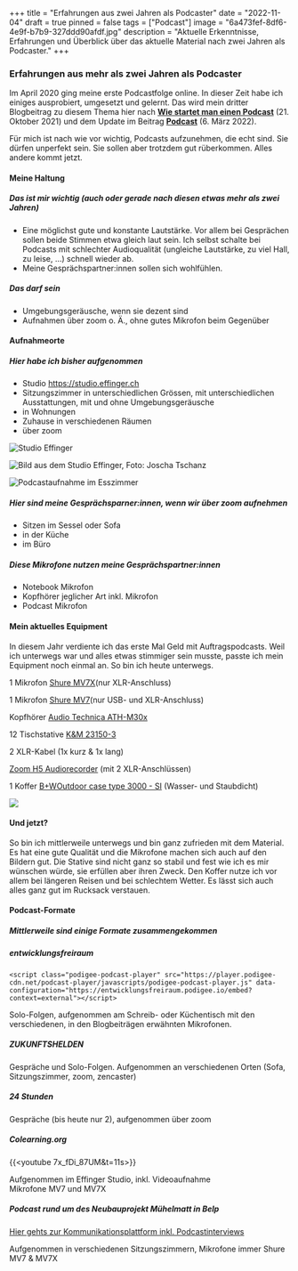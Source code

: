 +++
title = "Erfahrungen aus zwei Jahren als Podcaster"
date = "2022-11-04"
draft = true
pinned = false
tags = ["Podcast"]
image = "6a473fef-8df6-4e9f-b7b9-327ddd90afdf.jpg"
description = "Aktuelle Erkenntnisse, Erfahrungen und Überblick über das aktuelle Material nach zwei Jahren als Podcaster."
+++
### Erfahrungen aus mehr als zwei Jahren als Podcaster

Im April 2020 ging meine erste Podcastfolge online. In dieser Zeit habe ich einiges ausprobiert, umgesetzt und gelernt. Das wird mein dritter Blogbeitrag zu diesem Thema hier nach **[Wie startet man einen Podcast](https://www.bensblog.ch/wie-startet-man-einen-podcast/)** (21. Oktober 2021) und dem Update im Beitrag **[Podcast](https://www.bensblog.ch/podcast/)** (6. März 2022). 

Für mich ist nach wie vor wichtig, Podcasts aufzunehmen, die echt sind. Sie dürfen unperfekt sein. Sie sollen aber trotzdem gut rüberkommen. Alles andere kommt jetzt.

#### Meine Haltung

##### Das ist mir wichtig (auch oder gerade nach diesen etwas mehr als zwei Jahren)

* Eine möglichst gute und konstante Lautstärke. Vor allem bei Gesprächen sollen beide Stimmen etwa gleich laut sein. Ich selbst schalte bei Podcasts mit schlechter Audioqualität (ungleiche Lautstärke, zu viel Hall, zu leise, ...) schnell wieder ab. 
* Meine Gesprächspartner:innen sollen sich wohlfühlen. 

##### Das darf sein

* Umgebungsgeräusche, wenn sie dezent sind
* Aufnahmen über zoom o. Ä., ohne gutes Mikrofon beim Gegenüber 

#### Aufnahmeorte

##### Hier habe ich bisher aufgenommen

* Studio https://studio.effinger.ch
* Sitzungszimmer in unterschiedlichen Grössen, mit unterschiedlichen Ausstattungen, mit und ohne Umgebungsgeräusche
* in Wohnungen
* Zuhause in verschiedenen Räumen
* über zoom

![](bildschirmfoto-2022-11-03-um-12.30.17.png "Studio Effinger")

![](img_5123.jpg "Bild aus dem Studio Effinger, Foto: Joscha Tschanz")

![](6a473fef-8df6-4e9f-b7b9-327ddd90afdf.jpg "Podcastaufnahme im Esszimmer")

##### Hier sind meine Gesprächsparner:innen, wenn wir über zoom aufnehmen

* Sitzen im Sessel oder Sofa
* in der Küche
* im Büro

##### Diese Mikrofone nutzen meine Gesprächspartner:innen

* Notebook Mikrofon
* Kopfhörer jeglicher Art inkl. Mikrofon
* Podcast Mikrofon

#### Mein aktuelles Equipment

In diesem Jahr verdiente ich das erste Mal Geld mit Auftragspodcasts. Weil ich unterwegs war und alles etwas stimmiger sein musste, passte ich mein Equipment noch einmal an. So bin ich heute unterwegs. 

1 Mikrofon [Shure MV7X](https://www.galaxus.ch/en/s1/product/shure-mv7x-dynamic-podcast-microphone-xlr-microphones-22671278)(nur XLR-Anschluss)

1 Mikrofon [Shure MV7](https://www.galaxus.ch/en/s1/product/shure-mv7-broadcast-podcasting-microphones-14356382)(nur USB- und XLR-Anschluss)

Kopfhörer [Audio Technica ATH-M30x](https://www.galaxus.ch/en/s1/product/audio-technica-ath-m30x-headphones-3827638?supplier=406802)

12 Tischstative [K&M 23150-3](*%20**K&M%2023150-3**)

2 XLR-Kabel (1x kurz & 1x lang)

[Zoom H5 Audiorecorder](https://www.galaxus.ch/en/s1/product/zoom-h5-handheld-audio-recorders-2752880?isSecondHand=true&shid=859802&gclid=CjwKCAjwzY2bBhB6EiwAPpUpZva_CiUtftB2qvH0eGWExtafrxemnRR1wxK7CtvZ_OIL05-MDwEjcxoC9rMQAvD_BwE&gclsrc=aw.ds) (mit 2 XLR-Anschlüssen)

1 Koffer [B+WOutdoor case type 3000 - SI](https://www.galaxus.ch/en/s1/product/bw-outdoor-case-type-3000-si-suitcase-camera-bag-7105761?supplier=406802) (Wasser- und Staubdicht)

![](img_6476.jpg)

#### Und jetzt?

So bin ich mittlerweile unterwegs und bin ganz zufrieden mit dem Material. Es hat eine gute Qualität und die Mikrofone machen sich auch auf den Bildern gut. Die Stative sind nicht ganz so stabil und fest wie ich es mir wünschen würde, sie erfüllen aber ihren Zweck. Den Koffer nutze ich vor allem bei längeren Reisen und bei schlechtem Wetter. Es lässt sich auch alles ganz gut im Rucksack verstauen. 

#### Podcast-Formate

##### Mittlerweile sind einige Formate zusammengekommen

##### entwicklungsfreiraum 

```
<script class="podigee-podcast-player" src="https://player.podigee-cdn.net/podcast-player/javascripts/podigee-podcast-player.js" data-configuration="https://entwicklungsfreiraum.podigee.io/embed?context=external"></script>
```

Solo-Folgen, aufgenommen am Schreib- oder Küchentisch mit den verschiedenen, in den Blogbeiträgen erwähnten Mikrofonen.

##### ZUKUNFTSHELDEN


<script class="podigee-podcast-player" src="https://player.podigee-cdn.net/podcast-player/javascripts/podigee-podcast-player.js" data-configuration="https://zukunftshelden.podigee.io/embed?context=external"></script>


Gespräche und Solo-Folgen. Aufgenommen an verschiedenen Orten (Sofa, Sitzungszimmer, zoom, zencaster)

##### 24 Stunden


<script class="podigee-podcast-player" src="https://player.podigee-cdn.net/podcast-player/javascripts/podigee-podcast-player.js" data-configuration="https://24stunden.podigee.io/embed?context=external"></script>


Gespräche (bis heute nur 2), aufgenommen über zoom

##### Colearning.org


{{<youtube 7x_fDi_87UM&t=11s>}}


Aufgenommen im Effinger Studio, inkl. Videoaufnahme\
Mikrofone MV7 und MV7X

##### Podcast rund um des Neubauprojekt Mühelmatt in Belp

[Hier gehts zur Kommunikationsplattform inkl. Podcastinterviews](https://www.muehlemattbelp.ch/tags/podcast/)

Aufgenommen in verschiedenen Sitzungszimmern, Mikrofone immer Shure MV7 & MV7X